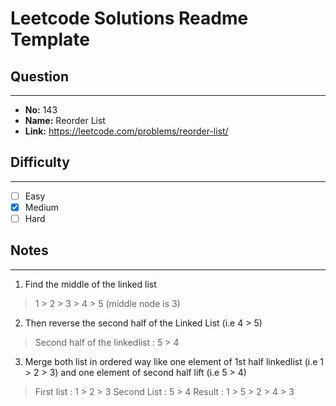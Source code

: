 # Leetcode Solutions Readme Template
## **Question**
***
* **No:** 143
* **Name:** Reorder List
* **Link:** https://leetcode.com/problems/reorder-list/

## **Difficulty**
***
- [ ] Easy
- [X] Medium
- [ ] Hard
## **Notes**
***
1. Find the middle of the linked list
> 1 > 2 > 3 > 4 > 5 (middle node is 3)
2. Then reverse the second half of the Linked List (i.e 4 > 5)
> Second half of the linkedlist : 5 > 4
3. Merge both list in ordered way like one element of 1st half linkedlist (i.e 1 > 2 > 3) and one element of second half lift (i.e 5 > 4)
> First list : 1 > 2 > 3
> Second List : 5 > 4
> Result : 1 > 5 > 2 > 4 > 3



